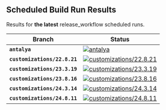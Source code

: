 ## Scheduled Build Run Results

Results for **the latest** release_workflow scheduled runs.

| Branch | Status |
| ------------ | - |
| **`antalya`**    | [![antalya](https://github.com/Altinity/ClickHouse/actions/workflows/release_branches.yml/badge.svg?branch=antalya&event=workflow_dispatch)](https://github.com/Altinity/ClickHouse/actions/workflows/release_branches.yml?query=branch%3Aantalya+actor%3Aaltinity-robot) |
| **`customizations/22.8.21`**     | [![customizations/22.8.21](https://github.com/Altinity/ClickHouse/actions/workflows/release_branches.yml/badge.svg?branch=customizations/22.8.21&event=workflow_dispatch)](https://github.com/Altinity/ClickHouse/actions/workflows/release_branches.yml?query=branch%3Acustomizations/22.8.21+actor%3Aaltinity-robot)     |
| **`customizations/23.3.19`**     | [![customizations/23.3.19](https://github.com/Altinity/ClickHouse/actions/workflows/release_branches.yml/badge.svg?branch=customizations/23.3.19&event=workflow_dispatch)](https://github.com/Altinity/ClickHouse/actions/workflows/release_branches.yml?query=branch%3Acustomizations/23.3.19+actor%3Aaltinity-robot)     |
| **`customizations/23.8.16`**     | [![customizations/23.8.16](https://github.com/Altinity/ClickHouse/actions/workflows/release_branches.yml/badge.svg?branch=customizations/23.8.16&event=workflow_dispatch)](https://github.com/Altinity/ClickHouse/actions/workflows/release_branches.yml?query=branch%3Acustomizations/23.8.16+actor%3Aaltinity-robot)     |
| **`customizations/24.3.14`**     | [![customizations/24.3.14](https://github.com/Altinity/ClickHouse/actions/workflows/release_branches.yml/badge.svg?branch=customizations/24.3.14&event=workflow_dispatch)](https://github.com/Altinity/ClickHouse/actions/workflows/release_branches.yml?query=branch%3Acustomizations/24.3.14+actor%3Aaltinity-robot)     |
| **`customizations/24.8.11`**     | [![customizations/24.8.11](https://github.com/Altinity/ClickHouse/actions/workflows/release_branches.yml/badge.svg?branch=customizations/24.8.11&event=workflow_dispatch)](https://github.com/Altinity/ClickHouse/actions/workflows/release_branches.yml?query=branch%3Acustomizations/24.8.11+actor%3Aaltinity-robot)     |
